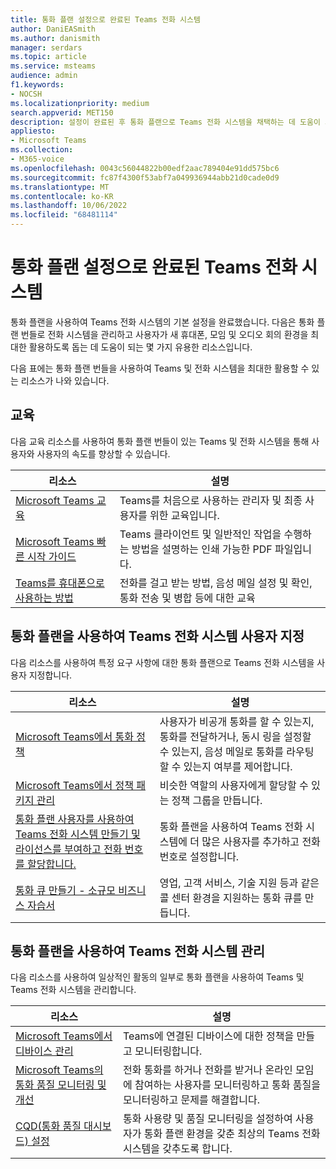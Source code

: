```yaml
---
title: 통화 플랜 설정으로 완료된 Teams 전화 시스템
author: DaniEASmith
ms.author: danismith
manager: serdars
ms.topic: article
ms.service: msteams
audience: admin
f1.keywords:
- NOCSH
ms.localizationpriority: medium
search.appverid: MET150
description: 설정이 완료된 후 통화 플랜으로 Teams 전화 시스템을 채택하는 데 도움이 되는 리소스에 대해 알아봅니다.
appliesto:
- Microsoft Teams
ms.collection:
- M365-voice
ms.openlocfilehash: 0043c56044822b00edf2aac789404e91dd575bc6
ms.sourcegitcommit: fc87f4300f53abf7a049936944abb21d0cade0d9
ms.translationtype: MT
ms.contentlocale: ko-KR
ms.lasthandoff: 10/06/2022
ms.locfileid: "68481114"
---
```

# <a name="finished-teams-phone-system-with-calling-plan-setup"></a>통화 플랜 설정으로 완료된 Teams 전화 시스템

통화 플랜을 사용하여 Teams 전화 시스템의 기본 설정을 완료했습니다. 다음은 통화 플랜 번들로 전화 시스템을 관리하고 사용자가 새 휴대폰, 모임 및 오디오 회의 환경을 최대한 활용하도록 돕는 데 도움이 되는 몇 가지 유용한 리소스입니다.

다음 표에는 통화 플랜 번들을 사용하여 Teams 및 전화 시스템을 최대한 활용할 수 있는 리소스가 나와 있습니다.

## <a name="training"></a>교육

다음 교육 리소스를 사용하여 통화 플랜 번들이 있는 Teams 및 전화 시스템을 통해 사용자와 사용자의 속도를 향상할 수 있습니다.

|리소스  |설명  |
|---------|---------|
| [Microsoft Teams 교육](../training-microsoft-teams-landing-page.md)    | Teams를 처음으로 사용하는 관리자 및 최종 사용자를 위한 교육입니다.        |
| [Microsoft Teams 빠른 시작 가이드](https://download.microsoft.com/download/D/9/F/D9FE8B9E-22F5-47BF-A1AB-09539C41FCD0/Teams%20QS.pdf)    | Teams 클라이언트 및 일반적인 작업을 수행하는 방법을 설명하는 인쇄 가능한 PDF 파일입니다.        |
| [Teams를 휴대폰으로 사용하는 방법](https://support.microsoft.com/office/meetings-and-calls-d92432d5-dd0f-4d17-8f69-06096b6b48a8?ad=US#ID0EAABAAA=Calls)    | 전화를 걸고 받는 방법, 음성 메일 설정 및 확인, 통화 전송 및 병합 등에 대한 교육        |

## <a name="customize-teams-phone-system-with-calling-plan"></a>통화 플랜을 사용하여 Teams 전화 시스템 사용자 지정

다음 리소스를 사용하여 특정 요구 사항에 대한 통화 플랜으로 Teams 전화 시스템을 사용자 지정합니다.

| 리소스 | 설명  |
|---------|---------|
| [Microsoft Teams에서 통화 정책](set-up-policies.md)    | 사용자가 비공개 통화를 할 수 있는지, 통화를 전달하거나, 동시 링을 설정할 수 있는지, 음성 메일로 통화를 라우팅할 수 있는지 여부를 제어합니다.        |
| [Microsoft Teams에서 정책 패키지 관리](policy-packages.md)    | 비슷한 역할의 사용자에게 할당할 수 있는 정책 그룹을 만듭니다.        |
| [통화 플랜 사용자를 사용하여 Teams 전화 시스템 만들기 및 라이선스를 부여하고 전화 번호를 할당합니다.](create-users.md)    | 통화 플랜을 사용하여 Teams 전화 시스템에 더 많은 사용자를 추가하고 전화 번호로 설정합니다.        |
| [통화 큐 만들기 - 소규모 비즈니스 자습서](create-a-phone-system-call-queue-smb.md)    | 영업, 고객 서비스, 기술 지원 등과 같은 콜 센터 환경을 지원하는 통화 큐를 만듭니다.        |

## <a name="manage-teams-phone-system-with-calling-plan"></a>통화 플랜을 사용하여 Teams 전화 시스템 관리

다음 리소스를 사용하여 일상적인 활동의 일부로 통화 플랜을 사용하여 Teams 및 Teams 전화 시스템을 관리합니다.

|리소스  |설명  |
|---------|---------|
| [Microsoft Teams에서 디바이스 관리](manage-devices.md)    | Teams에 연결된 디바이스에 대한 정책을 만들고 모니터링합니다.        |
| [Microsoft Teams의 통화 품질 모니터링 및 개선](monitor-quality.md)    | 전화 통화를 하거나 전화를 받거나 온라인 모임에 참여하는 사용자를 모니터링하고 통화 품질을 모니터링하고 문제를 해결합니다.        |
| [CQD(통화 품질 대시보드) 설정](analytics-dashboard.md)| 통화 사용량 및 품질 모니터링을 설정하여 사용자가 통화 플랜 환경을 갖춘 최상의 Teams 전화 시스템을 갖추도록 합니다.|
